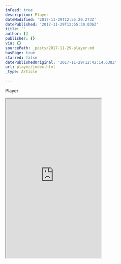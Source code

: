 ```yaml
---
inFeed: true
description: Player
dateModified: '2017-11-29T12:55:29.273Z'
datePublished: '2017-11-29T12:55:30.036Z'
title: ''
author: []
publisher: {}
via: {}
sourcePath: _posts/2017-11-29-player.md
hasPage: true
starred: false
datePublishedOriginal: '2017-11-29T12:42:14.638Z'
url: player/index.html
_type: Article

---
```

Player

<iframe src="https://the-grid.github.io/ed-userhtml/?g=eJxtkNFKxDAQRX-lBOrjpru16upmxS8pMZluAmknzEwo_r01RUTx9XDmcu9c4kR2hmaNXoJRx65rVRMg3oIYdT90qmFHmFJcbkYtqJqqvyN5oB0wOaOCSOZnrdcDY1m8S1j8weGsc7IfQPq1UDJVavs3rW2O_4kpsrDunx6O_fB4Pt3ZOb84TEimPfXTNAxdV5ktguPXgREqUFGIHkaCZAW8mWziHXPAddziZ1iEf-yKC28TfiOCjFuFvwEC9ttV14veX3b9BHQ-cOA" height="500" style=""></iframe>